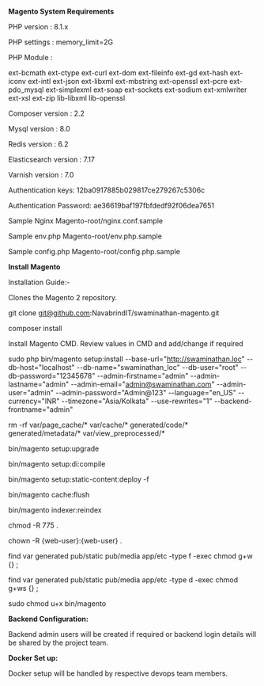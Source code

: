 **Magento System Requirements**

PHP version : 8.1.x

PHP settings : memory_limit=2G

PHP Module :

ext-bcmath
ext-ctype
ext-curl
ext-dom
ext-fileinfo
ext-gd
ext-hash
ext-iconv
ext-intl
ext-json
ext-libxml
ext-mbstring
ext-openssl
ext-pcre
ext-pdo_mysql
ext-simplexml
ext-soap
ext-sockets
ext-sodium
ext-xmlwriter
ext-xsl
ext-zip
lib-libxml
lib-openssl

Composer version : 2.2

Mysql version : 8.0

Redis version : 6.2

Elasticsearch version : 7.17

Varnish version  : 7.0

Authentication keys: 12ba0917885b029817ce279267c5306c

Authentication Password: ae36619baf197fbfdedf92f06dea7651


Sample Nginx 
Magento-root/nginx.conf.sample

Sample env.php
Magento-root/env.php.sample

Sample config.php
Magento-root/config.php.sample

**Install Magento**

Installation Guide:-

Clones the Magento 2 repository.

git clone git@github.com:NavabrindIT/swaminathan-magento.git

composer install

Install Magento CMD. Review values in CMD and add/change if required

sudo php bin/magento setup:install --base-url="http://swaminathan.loc" --db-host="localhost" --db-name="swaminathan_loc" --db-user="root" --db-password="12345678" --admin-firstname="admin" --admin-lastname="admin" --admin-email="admin@swaminathan.com" --admin-user="admin" --admin-password="Admin@123" --language="en_US" --currency="INR" --timezone="Asia/Kolkata" --use-rewrites="1" --backend-frontname="admin"

rm -rf var/page_cache/* var/cache/* generated/code/* generated/metadata/* var/view_preprocessed/*

bin/magento setup:upgrade

bin/magento setup:di:compile

bin/magento setup:static-content:deploy -f 

bin/magento cache:flush

bin/magento indexer:reindex

chmod -R 775 .

chown -R {web-user}:{web-user} .

find var generated pub/static pub/media app/etc  -type f -exec chmod g+w {} \;

find var generated pub/static pub/media app/etc  -type d -exec chmod g+ws {} \;

sudo chmod u+x bin/magento


**Backend Configuration:**

Backend admin users will be created if required or backend login details will be shared by the project team.

**Docker Set up:**

Docker setup will be handled by respective devops team members.

